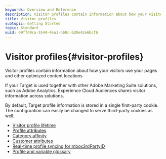 ```yaml
---
keywords: Overview and Reference
description: Visitor profiles contain information about how your visitors use your pages and other optimized content locations
title: Visitor profiles
subtopic: Getting Started
topic: Standard
uuid: 09ffd9ca-5544-4ea1-bb0c-b20e42e6bcf6
---
```


# Visitor profiles{#visitor-profiles}

Visitor profiles contain information about how your visitors use your pages and other optimized content locations

If your Target is used together with other Adobe Marketing Suite solutions, such as Adobe Analytics, Experience Cloud Audiences shares visitor information across solutions.

By default, Target profile information is stored in a single first-party cookie. The configuration can easily be changed to serve third-party cookies as well. 

- [Visitor profile lifetime](visitor-profile-lifetime.md)
- [Profile attributes](profile-parameters.md)
- [Category affinity](category-affinity.md)
- [Customer attributes](working-with-customer-attributes.md)
- [Real-time profile syncing for mbox3rdPartyID](3rd-party-id.md)
- [Profile and variable glossary](variables-profiles-parameters-methods.md)
